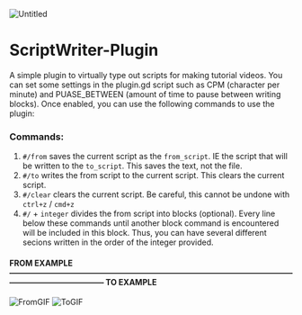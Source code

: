 ![Untitled](https://user-images.githubusercontent.com/63984796/183294294-e048e64a-24ef-4fed-b69f-fe3963813dd1.png)
# ScriptWriter-Plugin
A simple plugin to virtually type out scripts for making tutorial videos.  You can set some settings in the plugin.gd script such as CPM (character per minute) and PUASE_BETWEEN (amount of time to pause between writing blocks).  Once enabled, you can use the following commands to use the plugin:

### Commands:

1. `#/from` saves the current script as the `from_script`. IE the script that will be written to the `to_script`. This saves the text, not the file.
2. `#/to` writes the from script to the current script.  This clears the current script.
3. `#/clear` clears the current script.  Be careful, this cannot be undone with `ctrl+z` / `cmd+z`
4. `#/` + `integer` divides the from script into blocks (optional). Every line below these commands until another block command is encountered will be included in this block. Thus, you can have several different secions written in the order of the integer provided.

#### FROM EXAMPLE ———————————————————————————————————————————————— TO EXAMPLE
![FromGIF](https://user-images.githubusercontent.com/63984796/183295415-3c0ec526-9e9f-45af-bc18-3cc06caeb971.gif) ![ToGIF](https://user-images.githubusercontent.com/63984796/183295648-db4a5b86-1e66-4cca-923f-5b39b560fd95.gif)

